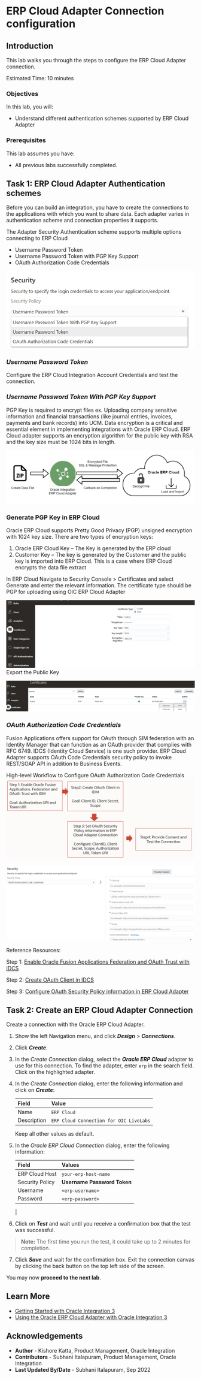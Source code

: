 # ERP Cloud Adapter Connection configuration

## Introduction

This lab walks you through the steps to configure the ERP Cloud Adapter connection.

Estimated Time: 10 minutes

### Objectives

In this lab, you will:

* Understand different authentication schemes supported by ERP Cloud Adapter

### Prerequisites

This lab assumes you have:

* All previous labs successfully completed.

##	Task	1: ERP Cloud Adapter Authentication schemes
Before you can build an integration, you have to create the connections to the applications with which you want to share data. Each adapter varies in authentication scheme and connection properties it supports.

The Adapter Security Authentication scheme supports multiple options connecting to ERP Cloud

- Username Password Token
- Username Password Token with PGP Key Support
- OAuth Authorization Code Credentials

![Security Authentication Schemes](./images/adapter-security-auth-schemes.png)

### *Username Password Token*
Configure the ERP Cloud Integration Account Credentials and test the connection.

### *Username Password Token With PGP Key Support*
PGP Key is required to encrypt files ex. Uploading company sensitive information and financial transactions (like journal entries, invoices, payments and bank records) into UCM. Data encryption is a critical and essential element in implementing integrations with Oracle ERP Cloud. ERP Cloud adapter supports an encryption algorithm for the public key with RSA and the key size must be 1024 bits in length.

![PGP Key Auth scheme](./images/security-auth-scheme-pgpkey.png)

### Generate PGP Key in ERP Cloud
Oracle ERP Cloud supports Pretty Good Privacy (PGP) unsigned encryption with 1024 key size. There are two types of encryption keys:

1.    Oracle ERP Cloud Key – The Key is generated by the ERP cloud
2.    Customer Key – The key is generated by the Customer and the public key is imported into ERP Cloud. This is a case where ERP Cloud encrypts the data file extract

In ERP Cloud Navigate to Security Console &gt; Certificates and select Generate and enter the relevant information. The certificate type should be PGP for uploading using OIC ERP Cloud Adapter

![ERP Cloud PGP Key](./images/saas-pgp-key.png)
Export the Public Key

![ERP Cloud Export PGP Key](./images/saas-export-pgp-key.png)

### *OAuth Authorization Code Credentials*

Fusion Applications offers support for OAuth through SIM federation with an Identity Manager that can function as an OAuth provider that complies with RFC 6749. IDCS (Identity Cloud Service) is one such provider. ERP Cloud Adapter supports OAuth Code Credentials security policy to invoke REST/SOAP API in addition to Business Events.

High-level Workflow to Configure OAuth Authorization Code Credentials
![OAuth Connection Config Steps](./images/oauth-connection-config-steps.png)

![OAuth Connection Config in OIC](./images/oauth-connection-config-oic.png)

Reference Resources:

Step 1: [Enable Oracle Fusion Applications  Federation and OAuth Trust with IDCS](https://docs.oracle.com/en/solutions/create-approval-process-digital-assets/enable-oracle-fusion-applications-cloud-service-federation-and-oauth-trust-oracle-identity-cloud-ser1.html#GUID-53C8A800-3DC3-48F0-930E-11797185406B)

Step 2: [Create OAuth Client in IDCS](https://docs.oracle.com/en/cloud/paas/integration-cloud/erp-adapter/prerequisites-creating-connection.html#GUID-041C0019-F8BE-4262-8529-DBECD4F4AA31)

Step 3: [Configure OAuth Security Policy information in ERP Cloud Adapter](https://docs.oracle.com/en/cloud/paas/integration-cloud/erp-adapter/create-connection.html#GUID-14DB5A84-DC57-46EC-A91C-F4EA3D080023)

##	Task	2: Create an ERP Cloud Adapter Connection
Create a connection with the Oracle ERP Cloud Adapter.

1. Show the left Navigation menu, and click ***Design*** &gt; ***Connections***.
2. Click ***Create***.
3. In the *Create Connection* dialog, select the ***Oracle ERP Cloud*** adapter to use for this connection. To find the adapter, enter `erp` in the search field. Click on the highlighted adapter.
4. In the *Create Connection* dialog, enter the following information and click on ***Create***:

    | **Field**        | **Value**          |       
    | --- | ----------- |
    | Name         | `ERP Cloud`       |
    | Description  | `ERP Cloud Connection for OIC LiveLabs` |


    Keep all other values as default.

5. In the *Oracle ERP Cloud Connection* dialog, enter the following information:

    | **Field**  | **Values** |
    |---|---|
    |ERP Cloud Host | `your-erp-host-name` |
    |Security Policy | **Username Password Token**|
    |Username | `<erp-username>`|
    |Password | `<erp-password>`|
    |

6. Click on ***Test*** and wait until you receive a
confirmation box that the test was successful.

> **Note:** The first time you run the test, it could take up to 2 minutes for completion.

7. Click ***Save*** and wait for the confirmation box. Exit the connection canvas by clicking the back button on the top left side of the screen.

You may now **proceed to the next lab**.

## Learn More

* [Getting Started with Oracle Integration 3](https://docs.oracle.com/en/cloud/paas/application-integration/index.html)
* [Using the Oracle ERP Cloud Adapter with Oracle Integration 3](https://docs.oracle.com/en/cloud/paas/application-integration/erp-adapter/oracle-erp-cloud-adapter-capabilities.html)


## Acknowledgements

* **Author** - Kishore Katta, Product Management, Oracle Integration
* **Contributors** - Subhani Italapuram, Product Management, Oracle Integration
* **Last Updated By/Date** - Subhani Italapuram, Sep 2022
